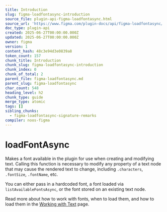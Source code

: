 ```yaml
---
title: Introduction
slug: figma-loadfontasync-introduction
source_file: plugin-api-figma-loadfontasync.html
source_url: 'https://www.figma.com/plugin-docs/api/figma-loadfontasync/'
doc_type: plugin-api
created: 2025-06-27T00:00:00.000Z
updated: 2025-06-27T00:00:00.000Z
owner: figma
version: 1
content_hash: 48c3e94d3e0839a8
token_count: 157
chunk_title: Introduction
chunk_slug: figma-loadfontasync-introduction
chunk_index: 0
chunk_of_total: 2
parent_file: figma-loadfontasync.md
parent_slug: figma-loadfontasync
char_count: 548
heading_level: h2
chunk_type: guide
merge_type: atomic
tags: []
sibling_chunks:
  - figma-loadfontasync-signature-remarks
compiler: noos-figma
---
```


# loadFontAsync

Makes a font available in the plugin for use when creating and modifying text. Calling this function is necessary to modify any property of a text node that may cause the rendered text to change, including `.characters`, `.fontSize`, `.fontName`, etc.

You can either pass in a hardcoded font, a font loaded via `listAvailableFontsAsync`, or the font stored on an existing text node.

Read more about how to work with fonts, when to load them, and how to load them in the [Working with Text](/plugin-docs/working-with-text/)
 page.
